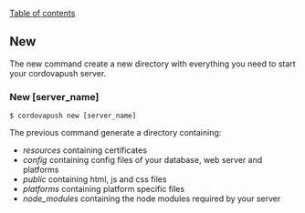[Table of contents](https://github.com/smile-mobile/cordovapush-server/tree/master/docs#table-of-contents)

## New

The new command create a new directory with everything you need to start your cordovapush server.

### New [server_name]

```shell
$ cordovapush new [server_name]
```

The previous command generate a directory containing:
+ *resources* containing certificates
+ *config* containing config files of your database, web server and platforms
+ *public* containing html, js and css files
+ *platforms* containing platform specific files
+ *node_modules* containing the node modules required by your server